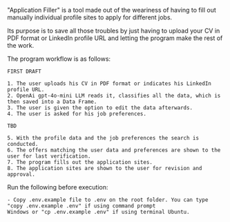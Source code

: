 "Application Filler" is a tool made out of the weariness of having to fill out manually individual profile sites to 
apply for different jobs.

Its purpose is to save all those troubles by just having to upload your CV in PDF format or LinkedIn profile URL and 
letting the program make the rest of the work.

The program workflow is as follows:

    FIRST DRAFT

    1. The user uploads his CV in PDF format or indicates his LinkedIn profile URL.
    2. OpenAi gpt-4o-mini LLM reads it, classifies all the data, which is then saved into a Data Frame.
    3. The user is given the option to edit the data afterwards.
    4. The user is asked for his job preferences.

    TBD

    5. With the profile data and the job preferences the search is conducted.
    6. The offers matching the user data and preferences are shown to the user for last verification.
    7. The program fills out the application sites.
    8. The application sites are shown to the user for revision and approval.


Run the following before execution:

    - Copy .env.example file to .env on the root folder. You can type "copy .env.example .env" if using command prompt 
    Windows or "cp .env.example .env" if using terminal Ubuntu.
